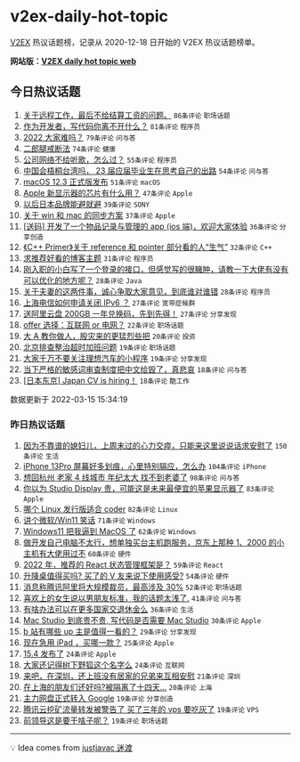 # v2ex-daily-hot-topic

[V2EX](https://www.v2ex.com/) 热议话题榜，记录从 2020-12-18 日开始的 V2EX 热议话题榜单。

**网站版：[V2EX daily hot topic web](https://boojack.github.io/v2ex-daily-hot-topic-web/)**

## 今日热议话题

<!-- TODAY BEGIN -->

1. [关于远程工作，最后不给结算工资的问题。](https://www.v2ex.com/t/840465) `86条评论` `职场话题`
1. [作为开发者，写代码你离不开什么？](https://www.v2ex.com/t/840469) `81条评论` `程序员`
1. [2022 大家难吗？](https://www.v2ex.com/t/840501) `79条评论` `问与答`
1. [二郎腿戒断法](https://www.v2ex.com/t/840397) `74条评论` `健康`
1. [公司网络不给听歌，怎么过？](https://www.v2ex.com/t/840502) `55条评论` `程序员`
1. [中国会梧桐台湾吗， 23 届应届毕业生在思考自己的出路](https://www.v2ex.com/t/840587) `54条评论` `问与答`
1. [macOS 12.3 正式版发布](https://www.v2ex.com/t/840379) `51条评论` `macOS`
1. [Apple 新显示器的芯片有什么用？](https://www.v2ex.com/t/840389) `47条评论` `Apple`
1. [以后日本品牌能避就避](https://www.v2ex.com/t/840413) `39条评论` `SONY`
1. [关于 win 和 mac 的同步方案](https://www.v2ex.com/t/840381) `37条评论` `Apple`
1. [[送码] 开发了一个物品记录与管理的 app (ios 端)，欢迎大家体验](https://www.v2ex.com/t/840380) `36条评论` `分享创造`
1. [《C++ Primer》关于 reference 和 pointer 部分看的人“生气”](https://www.v2ex.com/t/840451) `32条评论` `C++`
1. [求推荐好看的博客主题](https://www.v2ex.com/t/840591) `31条评论` `程序员`
1. [刚入职的小白写了一个登录的接口，但感觉写的很臃肿，请教一下大佬有没有可以优化的地方呢？](https://www.v2ex.com/t/840507) `28条评论` `Java`
1. [关于夫妻的这两件事，诚心争取大家意见，到底谁对谁错](https://www.v2ex.com/t/840443) `28条评论` `程序员`
1. [上海电信如何申请关闭 IPv6 ？](https://www.v2ex.com/t/840577) `27条评论` `宽带症候群`
1. [送阿里云盘 200GB 一年兑换码，先到先得！](https://www.v2ex.com/t/840372) `27条评论` `分享发现`
1. [offer 选择：互联网 or 电网？](https://www.v2ex.com/t/840582) `22条评论` `职场话题`
1. [大 A 教你做人，股灾来的更猛烈些把](https://www.v2ex.com/t/840390) `20条评论` `投资`
1. [北京排查整治超时加班问题](https://www.v2ex.com/t/840560) `19条评论` `职场话题`
1. [大家千万不要关注理想汽车的小程序](https://www.v2ex.com/t/840388) `19条评论` `分享发现`
1. [当下严格的敏感词审查制度把中文给毁了，真悲哀](https://www.v2ex.com/t/840601) `18条评论` `问与答`
1. [[日本东京] Japan CV is hiring！](https://www.v2ex.com/t/840537) `18条评论` `酷工作`

数据更新于 2022-03-15 15:34:19

<!-- TODAY END -->

### 昨日热议话题

<!-- YESTERDAY BEGIN -->

1. [因为不靠谱的媳妇儿，上周末过的心力交瘁，只能来这里说说话求安慰了](https://www.v2ex.com/t/840273) `150条评论` `生活`
1. [iPhone 13Pro 屏幕好多划痕，心里特别膈应，怎么办](https://www.v2ex.com/t/840121) `104条评论` `iPhone`
1. [想回杭州 老家 4 线城市 年纪太大 找不到老婆了](https://www.v2ex.com/t/840278) `98条评论` `问与答`
1. [你以为 Studio Display 贵，可能这是未来最便宜的苹果显示器了](https://www.v2ex.com/t/840131) `83条评论` `Apple`
1. [哪个 Linux 发行版适合 coder](https://www.v2ex.com/t/840219) `82条评论` `Linux`
1. [讲个微软/Win11 笑话](https://www.v2ex.com/t/840161) `71条评论` `Windows`
1. [Windows11 把我逼到 MacOS 了](https://www.v2ex.com/t/840183) `62条评论` `Windows`
1. [做开发自己电脑不太行，想单独买台主机跑服务，京东上那种 1、2000 的小主机有大佬用过不](https://www.v2ex.com/t/840189) `60条评论` `硬件`
1. [2022 年，推荐的 React 状态管理框架是？](https://www.v2ex.com/t/840200) `59条评论` `React`
1. [升降桌值得买吗? 买了的 V 友来说下使用感受?](https://www.v2ex.com/t/840196) `54条评论` `硬件`
1. [消息称腾讯阿里将大规模裁员，最高涉及 30%](https://www.v2ex.com/t/840177) `52条评论` `职场话题`
1. [喜欢上的女生说以男朋友标准，我的话题太浅了.](https://www.v2ex.com/t/840311) `41条评论` `问与答`
1. [有啥办法可以在更多国家交退休金么](https://www.v2ex.com/t/840220) `36条评论` `生活`
1. [Mac Studio 到底贵不贵, 写代码是否需要 Mac Studio](https://www.v2ex.com/t/840350) `30条评论` `Apple`
1. [b 站有哪些 up 主是值得一看的？](https://www.v2ex.com/t/840328) `29条评论` `分享发现`
1. [现在急用 iPad ，买哪一款？](https://www.v2ex.com/t/840139) `25条评论` `Apple`
1. [15.4 发布了](https://www.v2ex.com/t/840360) `24条评论` `Apple`
1. [大家还记得树下野狐这个名字么](https://www.v2ex.com/t/840215) `24条评论` `互联网`
1. [来吧，在深圳，还上班没有居家的兄弟来互相安慰](https://www.v2ex.com/t/840127) `21条评论` `深圳`
1. [在上海的朋友们还好吗?被隔离了十四天...](https://www.v2ex.com/t/840159) `20条评论` `上海`
1. [主力网盘正式转入 Google](https://www.v2ex.com/t/840354) `19条评论` `分享创造`
1. [腾讯云挖矿流量转发被警告了 买了三年的 vps 要吃灰了](https://www.v2ex.com/t/840221) `19条评论` `VPS`
1. [前领导这是要干啥子呢？](https://www.v2ex.com/t/840168) `19条评论` `职场话题`

<!-- YESTERDAY END -->

---

💡 Idea comes from [justjavac 迷渡](https://github.com/justjavac/)
